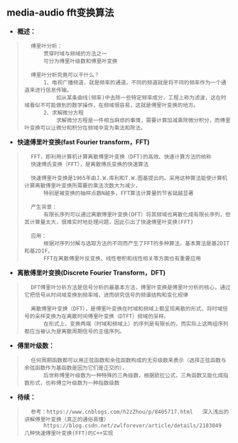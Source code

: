 ## media-audio fft变换算法
- **概述：**
>       傅里叶分析：
>           贯穿时域与频域的方法之一
>           可分为傅里叶级数和傅里叶变换
>
>       傅里叶分析究竟可以干什么？
>           1、电视广播频道，就是频率的通道，不同的频道就是将不同的频率作为一个通道来进行信息传输。
>               如从某条曲线(频率)中去除一些特定频率成分，工程上称为滤波，这在时域看似不可能做到的数学操作，在频域很容易，这就是傅里叶变换的地方。
>           2、求解微分方程
>               求解微分方程是一件相当麻烦的事情，需要计算加减乘除微分积分，而傅里叶变换可以让微分和积分在频域中变为乘法和除法。
>

- **快速傅里叶变换(fast Fourier transform，FFT)**
>       FFT，即利用计算机计算离散傅里叶变换（DFT)的高效、快速计算方法的统称
>       快速傅氏变换（FFT），是离散傅氏变换的快速算法
>
>       快速傅里叶变换是1965年由J.W.库利和T.W.图基提出的。采用这种算法能使计算机计算离散傅里叶变换所需要的乘法次数大为减少，
>           特别是被变换的抽样点数N越多，FFT算法计算量的节省就越显著
>
>       产生背景：
>           有限长序列可以通过离散傅里叶变换(DFT）将其频域也离散化成有限长序列，但其计算量太大，很难实时地处理问题，因此引出了快速傅里叶变换(FFT)
>
>       应用：
>           根据对序列分解与选取方法的不同而产生了FFT的多种算法，基本算法是基2DIT和基2DIF。
>           FFT在离散傅里叶反变换、线性卷积和线性相关等方面也有重要应用
>
>

- **离散傅里叶变换(Discrete Fourier Transform，DFT)**
>       DFT傅里叶分析方法是信号分析的最基本方法，傅里叶变换是傅里叶分析的核心，通过它把信号从时间域变换到频率域，进而研究信号的频谱结构和变化规律
>
>       离散傅里叶变换（DFT），是傅里叶变换在时域和频域上都呈现离散的形式，将时域信号的采样变换为在离散时间傅里叶变换（DTFT）频域的采样。
>           在形式上，变换两端（时域和频域上）的序列是有限长的，而实际上这两组序列都应当被认为是离散周期信号的主值序列。
>

- **傅里叶级数：**
>       任何周期函数都可以用正弦函数和余弦函数构成的无穷级数来表示（选择正弦函数与余弦函数作为基函数是因为它们是正交的），
>           后世称傅里叶级数为一种特殊的三角级数，根据欧拉公式，三角函数又能化成指数形式，也称傅立叶级数为一种指数级数
>
>
>
>

- **待续：**
>       参考：https://www.cnblogs.com/h2zZhou/p/8405717.html   深入浅出的讲解傅里叶变换（真正的通俗易懂）
>           https://blog.csdn.net/zwlforever/article/details/2183049    几种快速傅里叶变换(FFT)的C++实现
>
>
>
>
>
>
>
>
>
>
>
>
>
>
>

